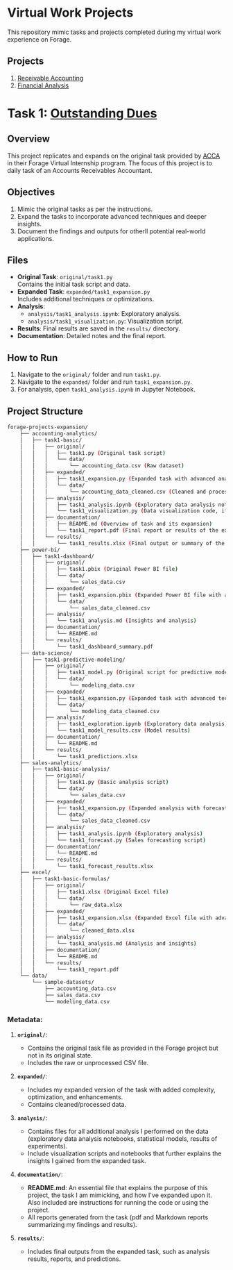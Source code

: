 # Virtual Work Projects
This repository mimic tasks and projects completed during my virtual work experience on Forage.

## Projects
1. [Receivable Accounting](Project1-Receivable-Accounting/)
2. [Financial Analysis](Project2-Financial-Analysis/)

# Task 1: [Outstanding Dues]()

## Overview
This project replicates and expands on the original task provided by [ACCA]() in their Forage Virtual Internship program. The focus of this project is to daily task of an Accounts Receivables Accountant.

## Objectives
1. Mimic the original tasks as per the instructions.
2. Expand the tasks to incorporate advanced techniques and deeper insights.
3. Document the findings and outputs for otherll potential real-world applications.

## Files
- **Original Task**: `original/task1.py`  
  Contains the initial task script and data.  
- **Expanded Task**: `expanded/task1_expansion.py`  
  Includes additional techniques or optimizations.
- **Analysis**:  
  - `analysis/task1_analysis.ipynb`: Exploratory analysis.
  - `analysis/task1_visualization.py`: Visualization script.
- **Results**: Final results are saved in the `results/` directory.
- **Documentation**: Detailed notes and the final report.

## How to Run
1. Navigate to the `original/` folder and run `task1.py`.
2. Navigate to the `expanded/` folder and run `task1_expansion.py`.
3. For analysis, open `task1_analysis.ipynb` in Jupyter Notebook.

## Project Structure
```bash
forage-projects-expansion/
    ├── accounting-analytics/
    │   ├── task1-basic/
    │   │   ├── original/
    │   │   │   ├── task1.py (Original task script)
    │   │   │   └── data/
    │   │   │       └── accounting_data.csv (Raw dataset)
    │   │   ├── expanded/
    │   │   │   ├── task1_expansion.py (Expanded task with advanced analysis)
    │   │   │   └── data/
    │   │   │       └── accounting_data_cleaned.csv (Cleaned and processed data)
    │   │   ├── analysis/
    │   │   │   ├── task1_analysis.ipynb (Exploratory data analysis notebook)
    │   │   │   └── task1_visualization.py (Data visualization code, if applicable)
    │   │   ├── documentation/
    │   │   │   ├── README.md (Overview of task and its expansion)
    │   │   │   └── task1_report.pdf (Final report or results of the expanded task)
    │   │   └── results/
    │   │       └── task1_results.xlsx (Final output or summary of the expanded task)
    ├── power-bi/
    │   ├── task1-dashboard/
    │   │   ├── original/
    │   │   │   ├── task1.pbix (Original Power BI file)
    │   │   │   └── data/
    │   │   │       └── sales_data.csv
    │   │   ├── expanded/
    │   │   │   ├── task1_expansion.pbix (Expanded Power BI file with additional features)
    │   │   │   └── data/
    │   │   │       └── sales_data_cleaned.csv
    │   │   ├── analysis/
    │   │   │   └── task1_analysis.md (Insights and analysis)
    │   │   ├── documentation/
    │   │   │   └── README.md
    │   │   └── results/
    │   │       └── task1_dashboard_summary.pdf
    ├── data-science/
    │   ├── task1-predictive-modeling/
    │   │   ├── original/
    │   │   │   ├── task1_model.py (Original script for predictive modeling)
    │   │   │   └── data/
    │   │   │       └── modeling_data.csv
    │   │   ├── expanded/
    │   │   │   ├── task1_expansion.py (Expanded task with advanced techniques)
    │   │   │   └── data/
    │   │   │       └── modeling_data_cleaned.csv
    │   │   ├── analysis/
    │   │   │   ├── task1_exploration.ipynb (Exploratory data analysis)
    │   │   │   └── task1_model_results.csv (Model results)
    │   │   ├── documentation/
    │   │   │   └── README.md
    │   │   └── results/
    │   │       └── task1_predictions.xlsx
    ├── sales-analytics/
    │   ├── task1-basic-analysis/
    │   │   ├── original/
    │   │   │   ├── task1.py (Basic analysis script)
    │   │   │   └── data/
    │   │   │       └── sales_data.csv
    │   │   ├── expanded/
    │   │   │   ├── task1_expansion.py (Expanded analysis with forecasting)
    │   │   │   └── data/
    │   │   │       └── sales_data_cleaned.csv
    │   │   ├── analysis/
    │   │   │   ├── task1_analysis.ipynb (Exploratory analysis)
    │   │   │   └── task1_forecast.py (Sales forecasting script)
    │   │   ├── documentation/
    │   │   │   └── README.md
    │   │   └── results/
    │   │       └── task1_forecast_results.xlsx
    ├── excel/
    │   ├── task1-basic-formulas/
    │   │   ├── original/
    │   │   │   ├── task1.xlsx (Original Excel file)
    │   │   │   └── data/
    │   │   │       └── raw_data.xlsx
    │   │   ├── expanded/
    │   │   │   ├── task1_expansion.xlsx (Expanded Excel file with advanced functions)
    │   │   │   └── data/
    │   │   │       └── cleaned_data.xlsx
    │   │   ├── analysis/
    │   │   │   └── task1_analysis.md (Analysis and insights)
    │   │   ├── documentation/
    │   │   │   └── README.md
    │   │   └── results/
    │   │       └── task1_report.pdf
    └── data/
        └── sample-datasets/
            ├── accounting_data.csv
            ├── sales_data.csv
            └── modeling_data.csv
```

### Metadata:

1. **`original/`**: 
   - Contains the original task file as provided in the Forage project but not in its original state.
   - Includes the raw or unprocessed CSV file.

2. **`expanded/`**: 
   - Includes my expanded version of the task with added complexity, optimization, and enhancements.
   - Contains cleaned/processed data.

3. **`analysis/`**:
   - Contains files for all additional analysis I performed on the data (exploratory data analysis notebooks, statistical models, results of experiments).
   - Include visualization scripts and notebooks that further explains the insights I gained from the expanded task.

4. **`documentation/`**:
   - **README.md**: An essential file that explains the purpose of this project, the task I am mimicking, and how I've expanded upon it. Also included are instructions for running the code or using the project.
   - All reports generated from the task (pdf and Markdown reports summarizing my findings and results).

5. **`results/`**:
   - Includes final outputs from the expanded task, such as analysis results, reports, and predictions.
